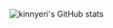 <!-- ### Hi there 👋 -->

<!--
**kinnyeri/kinnyeri** is a ✨ _special_ ✨ repository because its `README.md` (this file) appears on your GitHub profile.

Here are some ideas to get you started:

- 🔭 I’m currently working on ...
- 🌱 I’m currently learning ...
- 👯 I’m looking to collaborate on ...
- 🤔 I’m looking for help with ...
- 💬 Ask me about ...
- 📫 How to reach me: ...
- 😄 Pronouns: ...
- ⚡ Fun fact: ...
-->

<!-- ![kinnyeri's GitHub stats](https://github-readme-stats.vercel.app/api?username=kinnyeri&show_icons=true&theme=apprentice) -->

![kinnyeri's GitHub stats](https://github-readme-stats.vercel.app/api?username=kinnyeri&show_icons=true&bg_color=FFAF26&title_color=7B3420&text_color=B05C33&icon_color=B05C33&hide_border=true&custom_title=Welcome%20to%20YERI%20hub)
